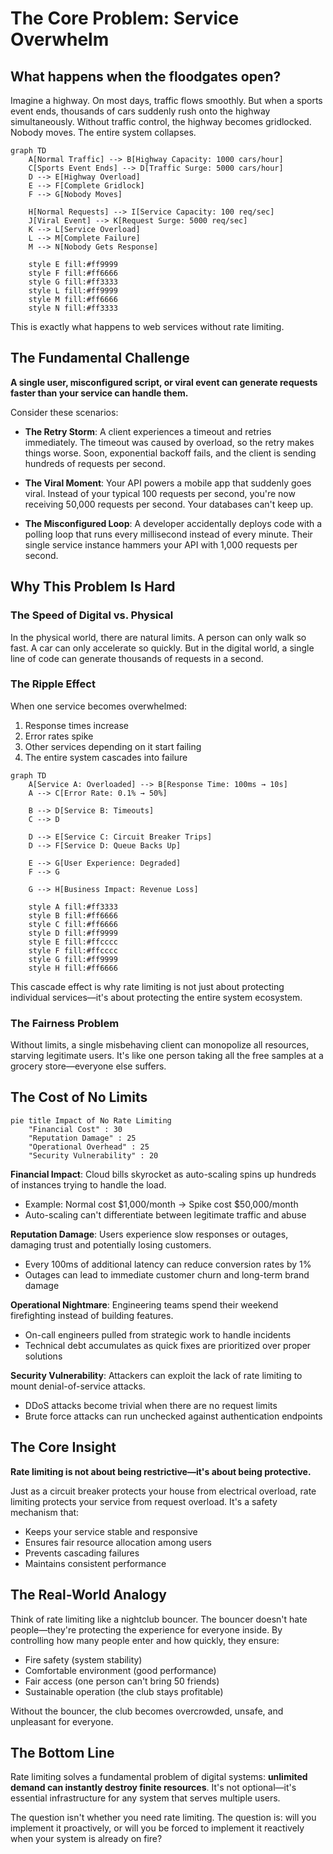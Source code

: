 # The Core Problem: Service Overwhelm

## What happens when the floodgates open?

Imagine a highway. On most days, traffic flows smoothly. But when a sports event ends, thousands of cars suddenly rush onto the highway simultaneously. Without traffic control, the highway becomes gridlocked. Nobody moves. The entire system collapses.

```mermaid
graph TD
    A[Normal Traffic] --> B[Highway Capacity: 1000 cars/hour]
    C[Sports Event Ends] --> D[Traffic Surge: 5000 cars/hour]
    D --> E[Highway Overload]
    E --> F[Complete Gridlock]
    F --> G[Nobody Moves]
    
    H[Normal Requests] --> I[Service Capacity: 100 req/sec]
    J[Viral Event] --> K[Request Surge: 5000 req/sec]
    K --> L[Service Overload]
    L --> M[Complete Failure]
    M --> N[Nobody Gets Response]
    
    style E fill:#ff9999
    style F fill:#ff6666
    style G fill:#ff3333
    style L fill:#ff9999
    style M fill:#ff6666
    style N fill:#ff3333
```

This is exactly what happens to web services without rate limiting.

## The Fundamental Challenge

**A single user, misconfigured script, or viral event can generate requests faster than your service can handle them.**

Consider these scenarios:

- **The Retry Storm**: A client experiences a timeout and retries immediately. The timeout was caused by overload, so the retry makes things worse. Soon, exponential backoff fails, and the client is sending hundreds of requests per second.

- **The Viral Moment**: Your API powers a mobile app that suddenly goes viral. Instead of your typical 100 requests per second, you're now receiving 50,000 requests per second. Your databases can't keep up.

- **The Misconfigured Loop**: A developer accidentally deploys code with a polling loop that runs every millisecond instead of every minute. Their single service instance hammers your API with 1,000 requests per second.

## Why This Problem Is Hard

### The Speed of Digital vs. Physical

In the physical world, there are natural limits. A person can only walk so fast. A car can only accelerate so quickly. But in the digital world, a single line of code can generate thousands of requests in a second.

### The Ripple Effect

When one service becomes overwhelmed:
1. Response times increase
2. Error rates spike
3. Other services depending on it start failing
4. The entire system cascades into failure

```mermaid
graph TD
    A[Service A: Overloaded] --> B[Response Time: 100ms → 10s]
    A --> C[Error Rate: 0.1% → 50%]
    
    B --> D[Service B: Timeouts]
    C --> D
    
    D --> E[Service C: Circuit Breaker Trips]
    D --> F[Service D: Queue Backs Up]
    
    E --> G[User Experience: Degraded]
    F --> G
    
    G --> H[Business Impact: Revenue Loss]
    
    style A fill:#ff3333
    style B fill:#ff6666
    style C fill:#ff6666
    style D fill:#ff9999
    style E fill:#ffcccc
    style F fill:#ffcccc
    style G fill:#ff9999
    style H fill:#ff6666
```

This cascade effect is why rate limiting is not just about protecting individual services—it's about protecting the entire system ecosystem.

### The Fairness Problem

Without limits, a single misbehaving client can monopolize all resources, starving legitimate users. It's like one person taking all the free samples at a grocery store—everyone else suffers.

## The Cost of No Limits

```mermaid
pie title Impact of No Rate Limiting
    "Financial Cost" : 30
    "Reputation Damage" : 25
    "Operational Overhead" : 25
    "Security Vulnerability" : 20
```

**Financial Impact**: Cloud bills skyrocket as auto-scaling spins up hundreds of instances trying to handle the load.
- Example: Normal cost $1,000/month → Spike cost $50,000/month
- Auto-scaling can't differentiate between legitimate traffic and abuse

**Reputation Damage**: Users experience slow responses or outages, damaging trust and potentially losing customers.
- Every 100ms of additional latency can reduce conversion rates by 1%
- Outages can lead to immediate customer churn and long-term brand damage

**Operational Nightmare**: Engineering teams spend their weekend firefighting instead of building features.
- On-call engineers pulled from strategic work to handle incidents
- Technical debt accumulates as quick fixes are prioritized over proper solutions

**Security Vulnerability**: Attackers can exploit the lack of rate limiting to mount denial-of-service attacks.
- DDoS attacks become trivial when there are no request limits
- Brute force attacks can run unchecked against authentication endpoints

## The Core Insight

**Rate limiting is not about being restrictive—it's about being protective.**

Just as a circuit breaker protects your house from electrical overload, rate limiting protects your service from request overload. It's a safety mechanism that:

- Keeps your service stable and responsive
- Ensures fair resource allocation among users
- Prevents cascading failures
- Maintains consistent performance

## The Real-World Analogy

Think of rate limiting like a nightclub bouncer. The bouncer doesn't hate people—they're protecting the experience for everyone inside. By controlling how many people enter and how quickly, they ensure:

- Fire safety (system stability)
- Comfortable environment (good performance)
- Fair access (one person can't bring 50 friends)
- Sustainable operation (the club stays profitable)

Without the bouncer, the club becomes overcrowded, unsafe, and unpleasant for everyone.

## The Bottom Line

Rate limiting solves a fundamental problem of digital systems: **unlimited demand can instantly destroy finite resources**. It's not optional—it's essential infrastructure for any system that serves multiple users.

The question isn't whether you need rate limiting. The question is: will you implement it proactively, or will you be forced to implement it reactively when your system is already on fire?